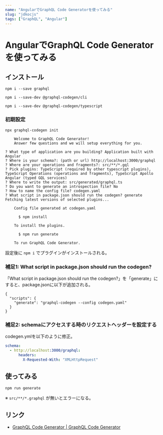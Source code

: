 ```yaml
---
name: "AngularでGraphQL Code Generatorを使ってみる"
slug: "jdkocjs"
tags: ["GraphQL", "Angular"]
---
```


# AngularでGraphQL Code Generatorを使ってみる

## インストール

```
npm i --save graphql
```

```
npm i --save-dev @graphql-codegen/cli
```

```
npm i --save-dev @graphql-codegen/typescript
```

### 初期設定

```
npx graphql-codegen init
```

```
    Welcome to GraphQL Code Generator!
    Answer few questions and we will setup everything for you.
  
? What type of application are you building? Application built with Angular
? Where is your schema?: (path or url) http://localhost:3000/graphql
? Where are your operations and fragments?: src/**/*.gql
? Pick plugins: TypeScript (required by other typescript plugins), TypeScript Operations (operations and fragments), TypeScript Apollo Angular (typed GQL services)
? Where to write the output: src/generated/graphql.ts
? Do you want to generate an introspection file? No
? How to name the config file? codegen.yaml
? What script in package.json should run the codegen? generate
Fetching latest versions of selected plugins...

    Config file generated at codegen.yaml
    
      $ npm install

    To install the plugins.

      $ npm run generate

    To run GraphQL Code Generator.
```

設定後に `npm i` でプラグインがインストールされる。

### 補足1: What script in package.json should run the codegen?

「What script in package.json should run the codegen?」を「generate」にすると、package.jsonに以下が追加される。

```
{
  "scripts": {
    "generate": "graphql-codegen --config codegen.yaml"
  }
}
```

### 補足2: schemaにアクセスする時のリクエストヘッダーを設定する

codegen.ymlを以下のように修正。

```yaml
schema:
  - http://localhost:3000/graphql:
      headers:
        X-Requested-With: "XMLHttpRequest"
```

## 使ってみる

```
npm run generate
```

※ `src/**/*.graphql` が無いとエラーになる。

## リンク

- [GraphQL Code Generator | GraphQL Code Generator](https://www.graphql-code-generator.com/)